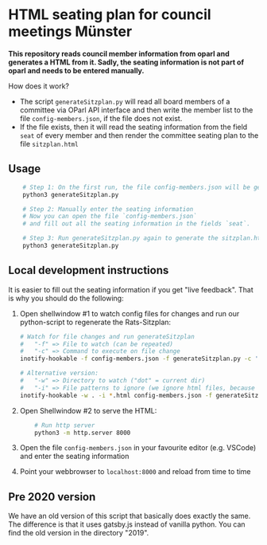 # HTML seating plan for council meetings Münster

**This repository reads council member information from oparl and generates a HTML from it. Sadly, the seating information is not part of oparl and needs to be entered manually.**

How does it work?

* The script `generateSitzplan.py` will read all board members of a committee via OParl API interface and then write the member list to the file `config-members.json`, if the file does not exist.
* If the file exists, then it will read the seating information from the field `seat` of every member and then render the committee seating plan to the file `sitzplan.html`

## Usage

```bash
    # Step 1: On the first run, the file config-members.json will be generated:
    python3 generateSitzplan.py

    # Step 2: Manually enter the seating information
    # Now you can open the file `config-members.json`
    # and fill out all the seating information in the fields `seat`.

    # Step 3: Run generateSitzplan.py again to generate the sitzplan.html
    python3 generateSitzplan.py

```

## Local development instructions

It is easier to fill out the seating information if you get "live feedback". That is why you should do the following:

1. Open shellwindow #1 to watch config files for changes and run our python-script to regenerate the Rats-Sitzplan:

    ```bash
    # Watch for file changes and run generateSitzplan
    #   "-f" => File to watch (can be repeated)
    #   "-c" => Command to execute on file change
    inotify-hookable -f config-members.json -f generateSitzplan.py -c 'python3 generateSitzplan.py'

    # Alternative version:
    #   "-w" => Directory to watch ("dot" = current dir)
    #   "-i" => File patterns to ignore (we ignore html files, because they will be generated, which triggers a recursive call)
    inotify-hookable -w . -i *.html config-members.json -f generateSitzplan.py -c 'python3 generateSitzplan.py'
    ```

2. Open Shellwindow #2 to serve the HTML:

    ```bash
        # Run http server
        python3 -m http.server 8000
    ```

3. Open the file `config-members.json` in your favourite editor (e.g. VSCode) and enter the seating information
4. Point your webbrowser to `localhost:8000` and reload from time to time

## Pre 2020 version
We have an old version of this script that basically does exactly the same. The difference is that it uses gatsby.js instead of vanilla python. You can find the old version in the directory "2019".